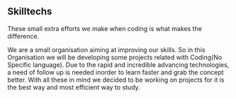## Skilltechs

These small extra efforts we make when coding is what makes the difference.

  We are a small organisation aiming at improving our skills. So in this Organisation we will be developing some projects related with Coding(No Specific language). Due to the rapid and incredible advancing technologies, a need of follow up is needed inorder to learn faster and grab the concept better. With all these in mind we decided to be working on projects for it is the best way and most efficient way to study.



<!--

**Here are some ideas to get you started:**

🙋‍♀️ A short introduction - what is your organization all about?
🌈 Contribution guidelines - how can the community get involved?
👩‍💻 Useful resources - where can the community find your docs? Is there anything else the community should know?
🍿 Fun facts - what does your team eat for breakfast?
🧙 Remember, you can do mighty things with the power of [Markdown](https://docs.github.com/github/writing-on-github/getting-started-with-writing-and-formatting-on-github/basic-writing-and-formatting-syntax)
-->
